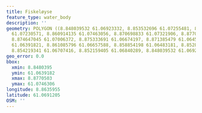 ```yaml
---
title: Fiskeløyse
feature_type: water_body
description: ''
geometry: POLYGON ((8.848039532 61.06923332, 8.853532696 61.07255481, 8.861257458
  61.07230571, 8.860914135 61.07463056, 8.870698833 61.07321906, 8.877050304 61.07064499,
  8.874647045 61.07006372, 8.875333691 61.06674197, 8.871385479 61.06458265, 8.865034008
  61.06391821, 8.861085796 61.06657588, 8.858854198 61.06483181, 8.85284605 61.06533012,
  8.854219341 61.06707416, 8.852159405 61.06840289, 8.848039532 61.06923332))
geo_error: 0.0
bbox:
  xmin: 8.8480395
  ymin: 61.0639182
  xmax: 8.8770503
  ymax: 61.0746306
longitude: 8.8635955
latitude: 61.0691205
OSM: ''
---
```

